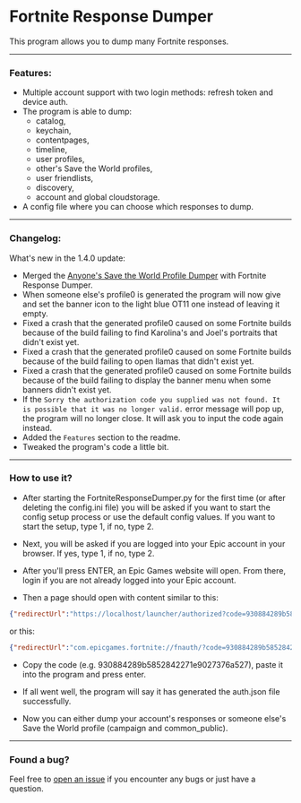 # Fortnite Response Dumper

This program allows you to dump many Fortnite responses.

---
### Features:
- Multiple account support with two login methods: refresh token and device auth.
- The program is able to dump:
  - catalog,
  - keychain,
  - contentpages,
  - timeline,
  - user profiles,
  - other's Save the World profiles,
  - user friendlists,
  - discovery,
  - account and global cloudstorage.
- A config file where you can choose which responses to dump.
---
### Changelog:
What's new in the 1.4.0 update:
- Merged the [Anyone's Save the World Profile Dumper](https://github.com/PRO100KatYT/AnyonesSTWProfileDumper) with Fortnite Response Dumper.
- When someone else's profile0 is generated the program will now give and set the banner icon to the light blue OT11 one instead of leaving it empty.
- Fixed a crash that the generated profile0 caused on some Fortnite builds because of the build failing to find Karolina's and Joel's portraits that didn't exist yet.
- Fixed a crash that the generated profile0 caused on some Fortnite builds because of the build failing to open llamas that didn't exist yet.
- Fixed a crash that the generated profile0 caused on some Fortnite builds because of the build failing to display the banner menu when some banners didn't exist yet.
- If the ```Sorry the authorization code you supplied was not found. It is possible that it was no longer valid.``` error message will pop up, the program will no longer close. It will ask you to input the code again instead.
- Added the ```Features``` section to the readme.
- Tweaked the program's code a little bit.
---

### How to use it?

- After starting the FortniteResponseDumper.py for the first time (or after deleting the config.ini file) you will be asked if you want to start the config setup process or use the default config values. If you want to start the setup, type 1, if no, type 2.

- Next, you will be asked if you are logged into your Epic account in your browser. If yes, type 1, if no, type 2.

- After you'll press ENTER, an Epic Games website will open. From there, login if you are not already logged into your Epic account.

- Then a page should open with content similar to this:

```json
{"redirectUrl":"https://localhost/launcher/authorized?code=930884289b5852842271e9027376a527","authorizationCode":"930884289b5852842271e9027376a527","sid":null}
```
or this:
```json
{"redirectUrl":"com.epicgames.fortnite://fnauth/?code=930884289b5852842271e9027376a527","authorizationCode":"930884289b5852842271e9027376a527","sid":null}
```

- Copy the code (e.g. 930884289b5852842271e9027376a527), paste it into the program and press enter.

- If all went well, the program will say it has generated the auth.json file successfully.

- Now you can either dump your account's responses or someone else's Save the World profile (campaign and common_public).
---

### Found a bug?
Feel free to [open an issue](https://github.com/PRO100KatYT/FortniteResponseDumper/issues/new "Click here if you want to open an issue.") if you encounter any bugs or just have a question.
